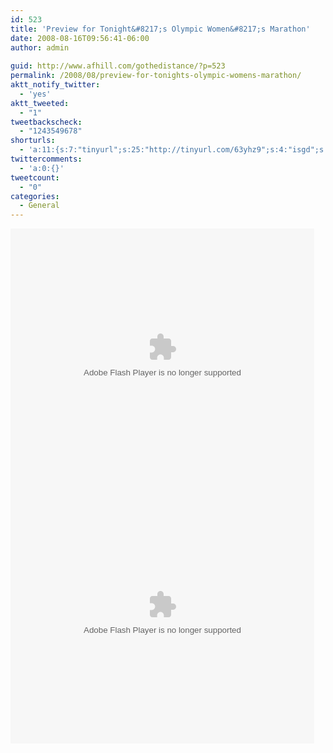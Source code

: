 ```yaml
---
id: 523
title: 'Preview for Tonight&#8217;s Olympic Women&#8217;s Marathon'
date: 2008-08-16T09:56:41-06:00
author: admin
  
guid: http://www.afhill.com/gothedistance/?p=523
permalink: /2008/08/preview-for-tonights-olympic-womens-marathon/
aktt_notify_twitter:
  - 'yes'
aktt_tweeted:
  - "1"
tweetbackscheck:
  - "1243549678"
shorturls:
  - 'a:11:{s:7:"tinyurl";s:25:"http://tinyurl.com/63yhz9";s:4:"isgd";s:17:"http://is.gd/ffy3";s:5:"bitly";s:18:"http://bit.ly/5oeV";s:5:"snipr";s:22:"http://snipr.com/9rp55";s:5:"snurl";s:22:"http://snurl.com/9rp55";s:7:"snipurl";s:24:"http://snipurl.com/9rp55";s:5:"adjix";s:207:"(10 Jan 2008 temporary restriction: API requires valid partnerID or partnerEmail key in request. Contact us if this affects you.) Invalid Adjix request. API documentation @ http://web.adjix.com/AdjixAPI.html";s:4:"advu";s:203:"(10 Jan 2008 temporary restriction: API requires valid partnerID or partnerEmail key in request. Contact us if this affects you.) Invalid Adjix request. API documentation @ http://web.ad.vu/AdjixAPI.html";s:4:"zima";s:19:"http://zi.ma/27cd4f";s:4:"trim";s:17:"http://tr.im/846j";s:9:"permalink";s:89:"http://www.afhill.com/gothedistance/2008/08/preview-for-tonights-olympic-womens-marathon/";}'
twittercomments:
  - 'a:0:{}'
tweetcount:
  - "0"
categories:
  - General
---
```

<embed src="http://services.brightcove.com/services/viewer/federated_f8/416421194" bgcolor="#FFFFFF" flashVars="videoId=1733163004&#038;playerId=416421194&#038;viewerSecureGatewayURL=https://console.brightcove.com/services/amfgateway&#038;servicesURL=http://services.brightcove.com/services&#038;cdnURL=http://admin.brightcove.com&#038;domain=embed&#038;autoStart=false&#038;" base="http://admin.brightcove.com" name="flashObj" width="486" height="412" seamlesstabbing="false" type="application/x-shockwave-flash" swLiveConnect="true" pluginspage="http://www.macromedia.com/shockwave/download/index.cgi?P1_Prod_Version=ShockwaveFlash">
</embed>

  


<embed src="http://services.brightcove.com/services/viewer/federated_f8/416421194" bgcolor="#FFFFFF" flashVars="videoId=1733163055&#038;playerId=416421194&#038;viewerSecureGatewayURL=https://console.brightcove.com/services/amfgateway&#038;servicesURL=http://services.brightcove.com/services&#038;cdnURL=http://admin.brightcove.com&#038;domain=embed&#038;autoStart=false&#038;" base="http://admin.brightcove.com" name="flashObj" width="486" height="412" seamlesstabbing="false" type="application/x-shockwave-flash" swLiveConnect="true" pluginspage="http://www.macromedia.com/shockwave/download/index.cgi?P1_Prod_Version=ShockwaveFlash">
</embed>